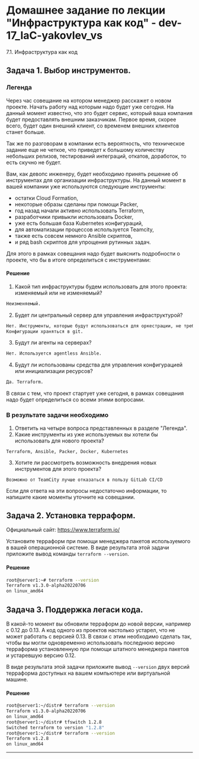 # Домашнее задание по лекции "Инфраструктура как код" - dev-17_IaC-yakovlev_vs
7.1. Инфраструктура как код

## Задача 1. Выбор инструментов. 
 
### Легенда
 
Через час совещание на котором менеджер расскажет о новом проекте. Начать работу над которым надо 
будет уже сегодня. 
На данный момент известно, что это будет сервис, который ваша компания будет предоставлять внешним заказчикам.
Первое время, скорее всего, будет один внешний клиент, со временем внешних клиентов станет больше.

Так же по разговорам в компании есть вероятность, что техническое задание еще не четкое, что приведет к большому
количеству небольших релизов, тестирований интеграций, откатов, доработок, то есть скучно не будет.  
   
Вам, как девопс инженеру, будет необходимо принять решение об инструментах для организации инфраструктуры.
На данный момент в вашей компании уже используются следующие инструменты: 
- остатки Сloud Formation, 
- некоторые образы сделаны при помощи Packer,
- год назад начали активно использовать Terraform, 
- разработчики привыкли использовать Docker, 
- уже есть большая база Kubernetes конфигураций, 
- для автоматизации процессов используется Teamcity, 
- также есть совсем немного Ansible скриптов, 
- и ряд bash скриптов для упрощения рутинных задач.  

Для этого в рамках совещания надо будет выяснить подробности о проекте, что бы в итоге определиться с инструментами:
#### Решение

1. Какой тип инфраструктуры будем использовать для этого проекта: изменяемый или не изменяемый?
```bash
Неизменяемый.
```

2. Будет ли центральный сервер для управления инфраструктурой?

```bash
Нет. Инструменты, которые будут использоваться для оркестрации, не требуют сервера (Packer, Terraform, Ansible). 
Конфигурации храняться в git.
````

3. Будут ли агенты на серверах?

```bash
Нет. Используется agentless Ansible.
```

4. Будут ли использованы средства для управления конфигурацией или инициализации ресурсов?
```bash
Да. Terraform.
```
 
В связи с тем, что проект стартует уже сегодня, в рамках совещания надо будет определиться со всеми этими вопросами.

### В результате задачи необходимо

1. Ответить на четыре вопроса представленных в разделе "Легенда". 
2. Какие инструменты из уже используемых вы хотели бы использовать для нового проекта? 

`Terraform, Ansible, Packer, Docker, Kubernetes`

3. Хотите ли рассмотреть возможность внедрения новых инструментов для этого проекта? 

`Возможно от TeamCity лучше отказаться в пользу GitLab CI/CD`

Если для ответа на эти вопросы недостаточно информации, то напишите какие моменты уточните на совещании.


## Задача 2. Установка терраформ. 

Официальный сайт: https://www.terraform.io/

Установите терраформ при помощи менеджера пакетов используемого в вашей операционной системе.
В виде результата этой задачи приложите вывод команды `terraform --version`.
#### Решение
```bash
root@server1:~# terraform --version
Terraform v1.3.0-alpha20220706
on linux_amd64
```
## Задача 3. Поддержка легаси кода. 

В какой-то момент вы обновили терраформ до новой версии, например с 0.12 до 0.13. 
А код одного из проектов настолько устарел, что не может работать с версией 0.13. 
В связи с этим необходимо сделать так, чтобы вы могли одновременно использовать последнюю версию терраформа установленную при помощи
штатного менеджера пакетов и устаревшую версию 0.12. 

В виде результата этой задачи приложите вывод `--version` двух версий терраформа доступных на вашем компьютере 
или виртуальной машине.

 #### Решение

```bash
root@server1:~/distr# terraform --version
Terraform v1.3.0-alpha20220706
on linux_amd64
root@server1:~/distr# tfswitch 1.2.8
Switched terraform to version "1.2.8"
root@server1:~/distr# terraform --version
Terraform v1.2.8
on linux_amd64
```

---

